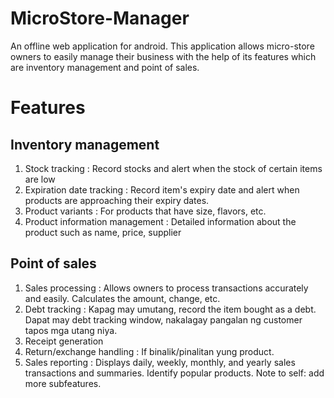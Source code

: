 # MicroStore-Manager
An offline web application for android. This application allows micro-store owners to easily manage their business with the help of its features which are inventory management and point of sales.

# Features
## Inventory management
1. Stock tracking : Record stocks and alert when the stock of certain items are low
2. Expiration date tracking : Record item's expiry date and alert when products are approaching their expiry dates.
3. Product variants : For products that have size, flavors, etc.
4. Product information management : Detailed information about the product such as name, price, supplier

## Point of sales
1. Sales processing : Allows owners to process transactions accurately and easily. Calculates the amount, change, etc.
2. Debt tracking : Kapag may umutang, record the item bought as a debt. Dapat may debt tracking window, nakalagay pangalan ng customer tapos mga utang niya.
3. Receipt generation
4. Return/exchange handling : If binalik/pinalitan yung product.
5. Sales reporting : Displays daily, weekly, monthly, and yearly sales transactions and summaries. Identify popular products. Note to self: add more subfeatures.
